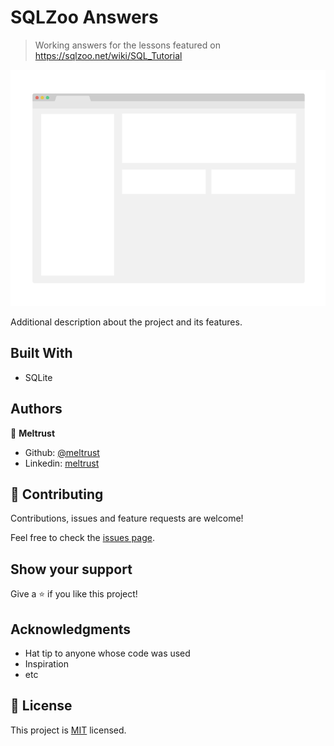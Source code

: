# SQLZoo Answers

> Working answers for the lessons featured on https://sqlzoo.net/wiki/SQL_Tutorial

![screenshot](./app_screenshot.png)

Additional description about the project and its features.

## Built With

- SQLite

## Authors

👤 **Meltrust**

- Github: [@meltrust](https://github.com/meltrust)
- Linkedin: [meltrust](https://linkedin.com/meltrust)



## 🤝 Contributing

Contributions, issues and feature requests are welcome!

Feel free to check the [issues page](issues/).

## Show your support

Give a ⭐️ if you like this project!

## Acknowledgments

- Hat tip to anyone whose code was used
- Inspiration
- etc

## 📝 License

This project is [MIT](lic.url) licensed.
